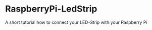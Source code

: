 RaspberryPi-LedStrip
====================

A short tutorial how to connect your LED-Strip with your Raspberry Pi
